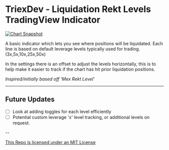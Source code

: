 # TriexDev - Liquidation Rekt Levels TradingView Indicator

[![Chart Snapshot](https://www.tradingview.com/x/D44FB7NQ)](https://www.tradingview.com/x/D44FB7NQ)

A basic indicator which lets you see where positions will be liquidated. Each line is based on default leverage levels typically used for trading. (3x,5x,10x,25x,50x)

In the settings there is an offset to adjust the levels horizontally, this is to help make it easier to track if the chart has hit prior liquidation positions.

_Inspired/initially based off 'Mex Rekt Level'_

---
## Future Updates
- [ ] Look at adding toggles for each level efficiently
- [ ] Potential custom leverage 'x' level tracking, or additional levels on request.

--

[This Repo is licensed under an MIT License](./LICENSE)